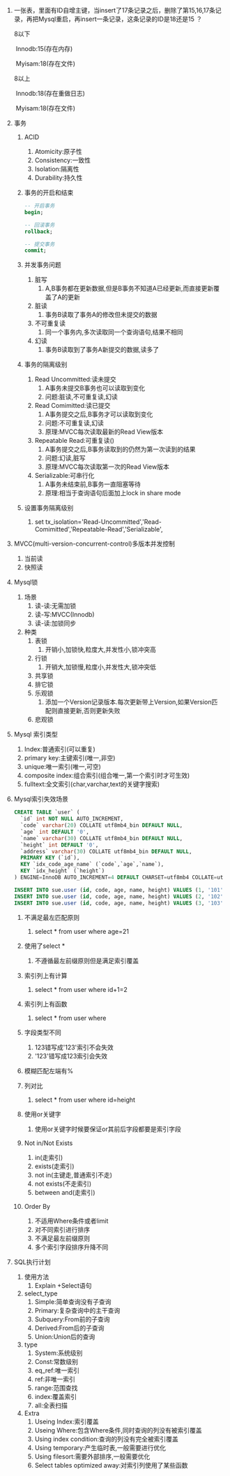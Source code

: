 1. 一张表，里面有ID自增主键，当insert了17条记录之后，删除了第15,16,17条记录，再把Mysql重启，再insert一条记录，这条记录的ID是18还是15 ？ 

   8以下

   ​	Innodb:15(存在内存)

   ​	Myisam:18(存在文件)

   8以上

   ​	Innodb:18(存在重做日志)

   ​	Myisam:18(存在文件)

2. 事务

   1. ACID

      1. Atomicity:原子性
      2. Consistency:一致性
      3. Isolation:隔离性
      4. Durability:持久性

   2. 事务的开启和结束

      ``` sql
      -- 开启事务
      begin;
      
      -- 回滚事务
      rollback;
      
      -- 提交事务
      commit;
      ```

   3. 并发事务问题

      1. 脏写
         1. A,B事务都在更新数据,但是B事务不知道A已经更新,而直接更新覆盖了A的更新
      2. 脏读
         1. 事务B读取了事务A的修改但未提交的数据
      3. 不可重复读
         1. 同一个事务内,多次读取同一个查询语句,结果不相同
      4. 幻读
         1. 事务B读取到了事务A新提交的数据,读多了

   4. 事务的隔离级别

      1. Read Uncommitted:读未提交
         1. A事务未提交B事务也可以读取到变化
         2. 问题:脏读,不可重复读,幻读
      2. Read Comimitted:读已提交
         1. A事务提交之后,B事务才可以读取到变化
         2. 问题:不可重复读,幻读
         3. 原理:MVCC每次读取最新的Read View版本
      3. Repeatable Read:可重复读()
         1. A事务提交之后,B事务读取到的仍然为第一次读到的结果
         2. 问题:幻读,脏写
         3. 原理:MVCC每次读取第一次的Read View版本
      4. Serializable:可串行化
         1. A事务未结束前,B事务一直阻塞等待
         2. 原理:相当于查询语句后面加上lock in share mode

   5. 设置事务隔离级别

      1. set tx_isolation='Read-Uncommitted','Read-Comimitted','Repeatable-Read','Serializable',

3. MVCC(multi-version-concurrent-control)多版本并发控制

   1. 当前读
   2. 快照读

4. Mysql锁

   1. 场景
      1. 读-读:无需加锁
      2. 读-写:MVCC(Innodb)
      3. 读-读:加锁同步
   2. 种类
      1. 表锁
         1. 开销小,加锁快,粒度大,并发性小,锁冲突高
      2. 行锁
         1. 开销大,加锁慢,粒度小,并发性大,锁冲突低
      3. 共享锁
      4. 排它锁
      5. 乐观锁
         1. 添加一个Version记录版本.每次更新带上Version,如果Version匹配则直接更新,否则更新失败
      6. 悲观锁

5. Mysql 索引类型

   1. Index:普通索引(可以重复)
   2. primary key:主键索引(唯一,非空)
   3. unique:唯一索引(唯一,可空)
   4. composite index:组合索引(组合唯一,第一个索引时才可生效)
   5. fulltext:全文索引(char,varchar,text的关键字搜索)
   
6. Mysql索引失效场景

   ``` sql
   CREATE TABLE `user` (
     `id` int NOT NULL AUTO_INCREMENT,
     `code` varchar(20) COLLATE utf8mb4_bin DEFAULT NULL,
     `age` int DEFAULT '0',
     `name` varchar(30) COLLATE utf8mb4_bin DEFAULT NULL,
     `height` int DEFAULT '0',
     `address` varchar(30) COLLATE utf8mb4_bin DEFAULT NULL,
     PRIMARY KEY (`id`),
     KEY `idx_code_age_name` (`code`,`age`,`name`),
     KEY `idx_height` (`height`)
   ) ENGINE=InnoDB AUTO_INCREMENT=4 DEFAULT CHARSET=utf8mb4 COLLATE=utf8mb4_bin
   
   INSERT INTO sue.user (id, code, age, name, height) VALUES (1, '101', 21, '周星驰', 175,'香港');
   INSERT INTO sue.user (id, code, age, name, height) VALUES (2, '102', 18, '周杰伦', 173,'台湾');
   INSERT INTO sue.user (id, code, age, name, height) VALUES (3, '103', 23, '苏三', 174,'成都');
   ```

   1. 不满足最左匹配原则

      1. select * from user where age=21

   2. 使用了select *

      1. 不遵循最左前缀原则但是满足索引覆盖

   3. 索引列上有计算

      1. select * from user where id+1=2

   4. 索引列上有函数

      1. select * from user where 

   5. 字段类型不同

      1. 123错写成'123'索引不会失效
      2. '123'错写成123索引会失效

   6. 模糊匹配左端有%

   7. 列对比

      1. select * from user where id=height

   8. 使用or关键字

      1. 使用or关键字时候要保证or其前后字段都要是索引字段

   9. Not in/Not Exists

      1. in(走索引)
      2. exists(走索引)
      3. not in(主键走,普通索引不走)
      4. not exists(不走索引)
      5. between and(走索引)

   10. Order By

       1. 不适用Where条件或者limit
       2. 对不同索引进行排序
       3. 不满足最左前缀原则
       4. 多个索引字段排序升降不同

7. SQL执行计划

   1. 使用方法
      1. Explain +Select语句
   2. select_type
      1. Simple:简单查询没有子查询
      2. Primary:复杂查询中的主干查询
      3. Subquery:From前的子查询
      4. Derived:From后的子查询
      5. Union:Union后的查询
   3. type
      1. System:系统级别
      2. Const:常数级别
      3. eq_ref:唯一索引
      4. ref:非唯一索引
      5. range:范围查找
      6. index:覆盖索引
      7. all:全表扫描
   4. Extra
      1. Useing Index:索引覆盖
      2. Useing Where:包含Where条件,同时查询的列没有被索引覆盖
      3. Using index condition:查询的列没有完全被索引覆盖
      4. Using temporary:产生临时表,一般需要进行优化
      5. Using filesort:需要外部排序,一般需要优化
      6. Select tables optimized away:对索引列使用了某些函数

   